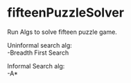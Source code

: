 # fifteenPuzzleSolver  
 Run Algs to solve fifteen puzzle game.  
   
 Uninformal search alg:  
   -Breadth First Search  
  
 Informal Search alg:  
   -A*   
